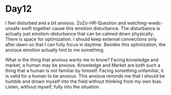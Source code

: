 # Day12

I feel disturbed and a bit anxious. ZoZo-HR-Question and watching-wwdc-unsafe-swift together cause this emotion disturbance. The disturbance is actually just emotion-disturbance that can be calmed down physically. There is space for optimization. I should keep external connections only after dawn so that I can fully focus in daytime. Besides this optimization, the anxious emotion actually hint to me something.

What is the thing that anxious wants me to know? Facing knowledge and market, a human may be anxious. Knowledge and Market are both such a thing that a human is not familiar by himself. Facing something unfamiliar, it is valid for a human to be anxious. This anxious reminds me that I should be humble and drown myself into the field without thinking from my own bias. Listen, without myself, fully into the situation.

